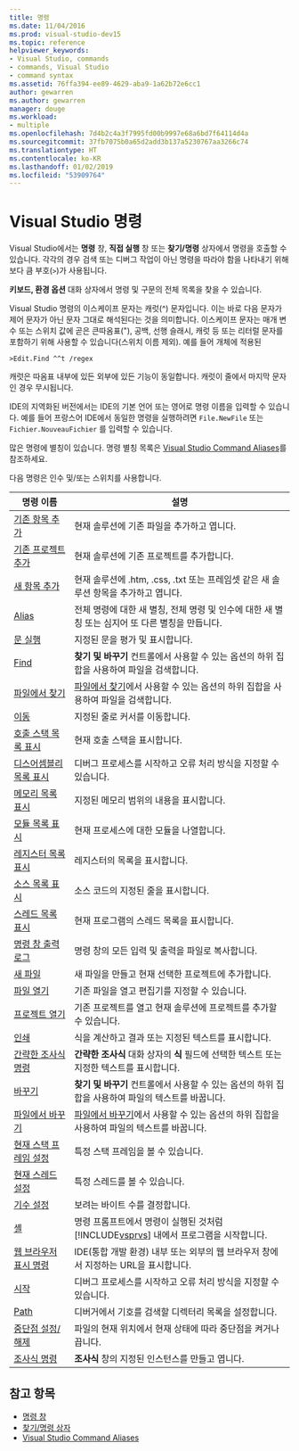 ```yaml
---
title: 명령
ms.date: 11/04/2016
ms.prod: visual-studio-dev15
ms.topic: reference
helpviewer_keywords:
- Visual Studio, commands
- commands, Visual Studio
- command syntax
ms.assetid: 76ffa394-ee89-4629-aba9-1a62b72e6cc1
author: gewarren
ms.author: gewarren
manager: douge
ms.workload:
- multiple
ms.openlocfilehash: 7d4b2c4a3f7995fd00b9997e68a6bd7f64114d4a
ms.sourcegitcommit: 37fb7075b0a65d2add3b137a5230767aa3266c74
ms.translationtype: HT
ms.contentlocale: ko-KR
ms.lasthandoff: 01/02/2019
ms.locfileid: "53909764"
---
```

# <a name="visual-studio-commands"></a>Visual Studio 명령

Visual Studio에서는 **명령** 창, **직접 실행** 창 또는 **찾기/명령** 상자에서 명령을 호출할 수 있습니다. 각각의 경우 검색 또는 디버그 작업이 아닌 명령을 따라야 함을 나타내기 위해 보다 큼 부호(`>`)가 사용됩니다.

**키보드, 환경 옵션** 대화 상자에서 명령 및 구문의 전체 목록을 찾을 수 있습니다.

Visual Studio 명령의 이스케이프 문자는 캐럿(^) 문자입니다. 이는 바로 다음 문자가 제어 문자가 아닌 문자 그대로 해석된다는 것을 의미합니다. 이스케이프 문자는 매개 변수 또는 스위치 값에 곧은 큰따옴표("), 공백, 선행 슬래시, 캐럿 등 또는 리터럴 문자를 포함하기 위해 사용할 수 있습니다(스위치 이름 제외). 예를 들어 개체에 적용된

```
>Edit.Find ^^t /regex
```

캐럿은 따옴표 내부에 있든 외부에 있든 기능이 동일합니다. 캐럿이 줄에서 마지막 문자인 경우 무시됩니다.

IDE의 지역화된 버전에서는 IDE의 기본 언어 또는 영어로 명령 이름을 입력할 수 있습니다. 예를 들어 프랑스어 IDE에서 동일한 명령을 실행하려면 `File.NewFile` 또는 `Fichier.NouveauFichier` 를 입력할 수 있습니다.

많은 명령에 별칭이 있습니다. 명령 별칭 목록은 [Visual Studio Command Aliases](../../ide/reference/visual-studio-command-aliases.md)를 참조하세요.

다음 명령은 인수 및/또는 스위치를 사용합니다.

| 명령 이름 | 설명 |
| - | - |
| [기존 항목 추가](../../ide/reference/add-existing-item-command.md) | 현재 솔루션에 기존 파일을 추가하고 엽니다. |
| [기존 프로젝트 추가](../../ide/reference/add-existing-project-command.md) | 현재 솔루션에 기존 프로젝트를 추가합니다. |
| [새 항목 추가](../../ide/reference/add-new-item-command.md) | 현재 솔루션에 .htm, .css, .txt 또는 프레임셋 같은 새 솔루션 항목을 추가하고 엽니다. |
| [Alias](../../ide/reference/alias-command.md) | 전체 명령에 대한 새 별칭, 전체 명령 및 인수에 대한 새 별칭 또는 심지어 또 다른 별칭을 만듭니다. |
| [문 실행](../../ide/reference/evaluate-statement-command.md) | 지정된 문을 평가 및 표시합니다. |
| [Find](../../ide/reference/find-command.md) | **찾기 및 바꾸기** 컨트롤에서 사용할 수 있는 옵션의 하위 집합을 사용하여 파일을 검색합니다. |
| [파일에서 찾기](../../ide/reference/find-in-files-command.md) | [파일에서 찾기](../../ide/find-in-files.md)에서 사용할 수 있는 옵션의 하위 집합을 사용하여 파일을 검색합니다. |
| [이동](../../ide/reference/go-to-command.md) | 지정된 줄로 커서를 이동합니다. |
| [호출 스택 목록 표시](../../ide/reference/list-call-stack-command.md) | 현재 호출 스택을 표시합니다. |
| [디스어셈블리 목록 표시](../../ide/reference/list-disassembly-command.md) | 디버그 프로세스를 시작하고 오류 처리 방식을 지정할 수 있습니다. |
| [메모리 목록 표시](../../ide/reference/list-memory-command.md) | 지정된 메모리 범위의 내용을 표시합니다. |
| [모듈 목록 표시](../../ide/reference/list-modules-command.md) | 현재 프로세스에 대한 모듈을 나열합니다. |
| [레지스터 목록 표시](../../ide/reference/list-registers-command.md) | 레지스터의 목록을 표시합니다. |
| [소스 목록 표시](../../ide/reference/list-source-command.md) | 소스 코드의 지정된 줄을 표시합니다. |
| [스레드 목록 표시](../../ide/reference/list-threads-command.md) | 현재 프로그램의 스레드 목록을 표시합니다. |
| [명령 창 출력 로그](../../ide/reference/log-command-window-output-command.md) | 명령 창의 모든 입력 및 출력을 파일로 복사합니다. |
| [새 파일](../../ide/reference/new-file-command.md) | 새 파일을 만들고 현재 선택한 프로젝트에 추가합니다. |
| [파일 열기](../../ide/reference/open-file-command.md) | 기존 파일을 열고 편집기를 지정할 수 있습니다. |
| [프로젝트 열기](../../ide/reference/open-project-command.md) | 기존 프로젝트를 열고 현재 솔루션에 프로젝트를 추가할 수 있습니다. |
| [인쇄](../../ide/reference/print-command.md) | 식을 계산하고 결과 또는 지정된 텍스트를 표시합니다. |
| [간략한 조사식 명령](../../ide/reference/quick-watch-command.md) | **간략한 조사식** 대화 상자의 **식** 필드에 선택한 텍스트 또는 지정한 텍스트를 표시합니다. |
| [바꾸기](../../ide/reference/replace-command.md) | **찾기 및 바꾸기** 컨트롤에서 사용할 수 있는 옵션의 하위 집합을 사용하여 파일의 텍스트를 바꿉니다. |
| [파일에서 바꾸기](../../ide/reference/replace-in-files-command.md) | [파일에서 바꾸기](../../ide/replace-in-files.md)에서 사용할 수 있는 옵션의 하위 집합을 사용하여 파일의 텍스트를 바꿉니다. |
| [현재 스택 프레임 설정](../../ide/reference/set-current-stack-frame-command.md) | 특정 스택 프레임을 볼 수 있습니다. |
| [현재 스레드 설정](../../ide/reference/set-current-thread-command.md) | 특정 스레드를 볼 수 있습니다. |
| [기수 설정](../../ide/reference/set-radix-command.md) | 보려는 바이트 수를 결정합니다. |
| [셸](../../ide/reference/shell-command.md) | 명령 프롬프트에서 명령이 실행된 것처럼 [!INCLUDE[vsprvs](../../code-quality/includes/vsprvs_md.md)] 내에서 프로그램을 시작합니다. |
| [웹 브라우저 표시 명령](../../ide/reference/showwebbrowser-command.md) | IDE(통합 개발 환경) 내부 또는 외부의 웹 브라우저 창에서 지정하는 URL을 표시합니다. |
| [시작](../../ide/reference/start-command.md) | 디버그 프로세스를 시작하고 오류 처리 방식을 지정할 수 있습니다. |
| [Path](../../ide/reference/symbol-path-command.md) | 디버거에서 기호를 검색할 디렉터리 목록을 설정합니다. |
| [중단점 설정/해제](../../ide/reference/toggle-breakpoint-command.md) | 파일의 현재 위치에서 현재 상태에 따라 중단점을 켜거나 끕니다. |
| [조사식 명령](../../ide/reference/watch-command.md) | **조사식** 창의 지정된 인스턴스를 만들고 엽니다. |

## <a name="see-also"></a>참고 항목

- [명령 창](../../ide/reference/command-window.md)
- [찾기/명령 상자](../../ide/find-command-box.md)
- [Visual Studio Command Aliases](../../ide/reference/visual-studio-command-aliases.md)